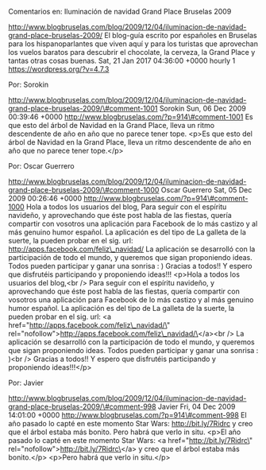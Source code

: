 Comentarios en: Iluminación de navidad Grand Place Bruselas 2009

http://www.blogbruselas.com/blog/2009/12/04/iluminacion-de-navidad-grand-place-bruselas-2009/
El blog-guía escrito por españoles en Bruselas para los hispanoparlantes
que viven aquí y para los turistas que aprovechan los vuelos baratos
para descubrir el chocolate, la cerveza, la Grand Place y tantas otras
cosas buenas. Sat, 21 Jan 2017 04:36:00 +0000 hourly 1
https://wordpress.org/?v=4.7.3

Por: Sorokin

http://www.blogbruselas.com/blog/2009/12/04/iluminacion-de-navidad-grand-place-bruselas-2009/\#comment-1001
Sorokin Sun, 06 Dec 2009 00:39:46 +0000
http://www.blogbruselas.com/?p=914\#comment-1001 Es que esto del árbol
de Navidad en la Grand Place, lleva un ritmo descendente de año en año
que no parece tener tope. \<p\>Es que esto del árbol de Navidad en la
Grand Place, lleva un ritmo descendente de año en año que no parece
tener tope.\</p\>

Por: Oscar Guerrero

http://www.blogbruselas.com/blog/2009/12/04/iluminacion-de-navidad-grand-place-bruselas-2009/\#comment-1000
Oscar Guerrero Sat, 05 Dec 2009 00:26:46 +0000
http://www.blogbruselas.com/?p=914\#comment-1000 Hola a todos los
usuarios del blog, Para seguir con el espíritu navideño, y aprovechando
que éste post habla de las fiestas, quería compartir con vosotros una
aplicación para Facebook de lo más castizo y al más genuino humor
español. La aplicación es del tipo de La galleta de la suerte, la pueden
probar en el sig. url: http://apps.facebook.com/feliz\_navidad/ La
aplicación se desarrolló con la participación de todo el mundo, y
queremos que sigan proponiendo ideas. Todos pueden participar y ganar
una sonrisa : ) Gracias a todos!! Y espero que disfrutéis participando y
proponiendo ideas!!! \<p\>Hola a todos los usuarios del blog,\<br /\>
Para seguir con el espíritu navideño, y aprovechando que éste post habla
de las fiestas, quería compartir con vosotros una aplicación para
Facebook de lo más castizo y al más genuino humor español. La aplicación
es del tipo de La galleta de la suerte, la pueden probar en el sig. url:
\<a href=\"http://apps.facebook.com/feliz\_navidad/\"
rel=\"nofollow\"\>http://apps.facebook.com/feliz\_navidad/\</a\>\<br /\>
La aplicación se desarrolló con la participación de todo el mundo, y
queremos que sigan proponiendo ideas. Todos pueden participar y ganar
una sonrisa : )\<br /\> Gracias a todos!! Y espero que disfrutéis
participando y proponiendo ideas!!!\</p\>

Por: Javier

http://www.blogbruselas.com/blog/2009/12/04/iluminacion-de-navidad-grand-place-bruselas-2009/\#comment-998
Javier Fri, 04 Dec 2009 14:01:00 +0000
http://www.blogbruselas.com/?p=914\#comment-998 El año pasado lo capté
en este momento Star Wars: http://bit.ly/7Ridrc y creo que el árbol
estaba más bonito. Pero habrá que verlo in situ. \<p\>El año pasado lo
capté en este momento Star Wars: \<a href=\"http://bit.ly/7Ridrc\"
rel=\"nofollow\"\>http://bit.ly/7Ridrc\</a\> y creo que el árbol estaba
más bonito.\</p\> \<p\>Pero habrá que verlo in situ.\</p\>
